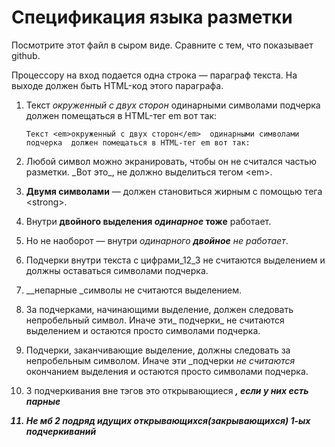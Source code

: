 # Спецификация языка разметки

Посмотрите этот файл в сыром виде. Сравните с тем, что показывает github.

Процессору на вход подается одна строка — параграф текста. 
На выходе должен быть HTML-код этого параграфа.

1.	Текст _окруженный с двух сторон_  одинарными символами подчерка 
	должен помещаться в HTML-тег em вот так:

	`Текст <em>окруженный с двух сторон</em>  одинарными символами подчерка 
	должен помещаться в HTML-тег em вот так:`

2.	Любой символ можно экранировать, чтобы он не считался частью разметки. 
	\_Вот это\_, не должно выделиться тегом \<em\>.

3.	__Двумя символами__ — должен становиться жирным с помощью тега \<strong\>.

4.	Внутри __двойного выделения _одинарное_ тоже__ работает.

5.	Но не наоборот — внутри _одинарного __двойное__ не работает_.

6.	Подчерки внутри текста c цифрами_12_3 не считаются выделением и должны оставаться символами подчерка.

7.	__непарные _символы не считаются выделением.

8.	За подчерками, начинающими выделение, должен следовать непробельный символ. Иначе эти_ подчерки_ не считаются выделением 
	и остаются просто символами подчерка.

9.	Подчерки, заканчивающие выделение, должны следовать за непробельным символом. Иначе эти _подчерки _не считаются_ окончанием выделения 
	и остаются просто символами подчерка.

10. 3 подчеркивания вне тэгов это открывающиеся <strong><em>, если у них есть парные

11. Не мб 2 подряд идущих открывающихся(закрывающихся) 1-ых подчеркиваний


